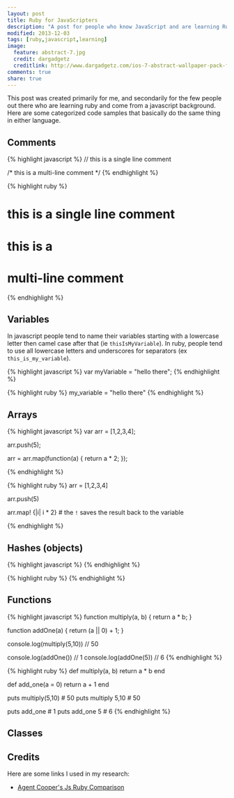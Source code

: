 ```yaml
---
layout: post
title: Ruby for JavaScripters
description: "A post for people who know JavaScript and are learning Ruby"
modified: 2013-12-03
tags: [ruby,javascript,learning]
image:
  feature: abstract-7.jpg
  credit: dargadgetz
  creditlink: http://www.dargadgetz.com/ios-7-abstract-wallpaper-pack-for-iphone-5-and-ipod-touch-retina/
comments: true
share: true
---
```


This post was created primarily for me, and secondarily for the few people out
there who are learning ruby and come from a javascript background. Here are
some categorized code samples that basically do the same thing in either
language.

## Comments

{% highlight javascript %}
// this is a single line comment

/* this is a
   multi-line comment */
{% endhighlight %}

{% highlight ruby %}
# this is a single line comment

# this is a
# multi-line comment
{% endhighlight %}

## Variables

In javascript people tend to name their variables starting with a lowercase
letter then camel case after that (ie `thisIsMyVariable`). In ruby, people tend
to use all lowercase letters and underscores for separators (ex
`this_is_my_variable`).

{% highlight javascript %}
var myVariable = "hello there";
{% endhighlight %}

{% highlight ruby %}
my_variable = "hello there"
{% endhighlight %}

## Arrays
{% highlight javascript %}
var arr = [1,2,3,4];

arr.push(5);

arr = arr.map(function(a) {
  return a * 2;
});

{% endhighlight %}

{% highlight ruby %}
arr = [1,2,3,4]

arr.push(5)

arr.map! {|i| i * 2} # the `!` saves the result back to the variable

{% endhighlight %}


## Hashes (objects)


{% highlight javascript %}
{% endhighlight %}


{% highlight ruby %}
{% endhighlight %}

## Functions

{% highlight javascript %}
function multiply(a, b) {
  return a * b;
}

function addOne(a) {
  return (a || 0) + 1;
}

console.log(multiply(5,10)) // 50

console.log(addOne())       // 1
console.log(addOne(5))      // 6
{% endhighlight %}

{% highlight ruby %}
def multiply(a, b)
  return a * b
end

def add_one(a = 0)
  return a + 1
end

puts multiply(5,10)  # 50
puts multiply 5,10   # 50

puts add_one         # 1
puts add_one 5       # 6
{% endhighlight %}

## Classes

## Credits

Here are some links I used in my research:

- [Agent Cooper's Js Ruby Comparison](http://agentcooper.github.io/js-ruby-comparison/)

